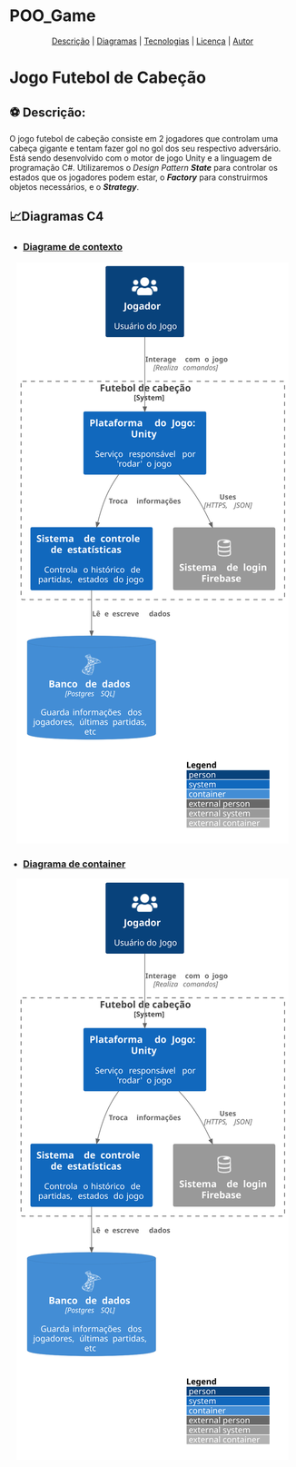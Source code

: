 # POO_Game

<p align="center">
 <a href="#Descrição">Descrição</a> |
 <a href="#Diagramas">Diagramas</a> |
 <a href="#tecnologias">Tecnologias</a> |
 <a href="#licença">Licença</a> |
 <a href="#autores">Autor</a>
</p>

# Jogo Futebol de Cabeção
<section id="Descrição">

## :soccer: Descrição:

O jogo futebol de cabeção consiste em 2 jogadores que controlam uma cabeça gigante e tentam fazer gol no gol dos seu respectivo adversário.  
Está sendo desenvolvido com o motor de jogo Unity e a linguagem de programação C#.
Utilizaremos o *Design Pattern* ***State*** para controlar os estados que os jogadores podem estar, o ***Factory*** para construirmos objetos necessários, 
e o ***Strategy***.

</section>

<section id="Diagramas">
 
 ## 📈Diagramas C4
* ### [Diagrame de contexto]()
<div align="center">
<img src="https://github.com/R0chR/POO_Game/blob/main/Documentation/Images/contextDiagram.svg" />
</div>

* ### [Diagrama de container]() 
<div align="center">
<img src="https://github.com/R0chR/POO_Game/blob/main/Documentation/Images/containerDiagram.svg" />
</div>

</section>
